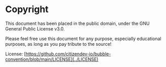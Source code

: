 # Copyright

This document has been placed in the public domain, under the GNU General Public License v3.0.

Please feel free use this document for any purpose, especially educational purposes, as long as you pay tribute to the source!

License: [https://github.com/citizendev-io/bubble-convention/blob/main/LICENSE](../LICENSE)
